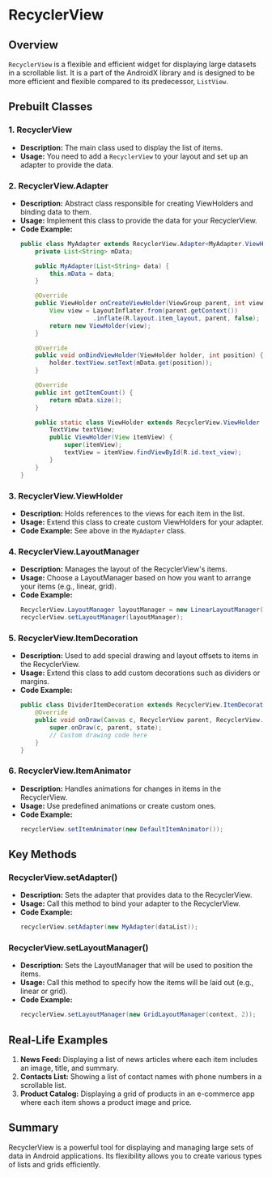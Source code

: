 # RecyclerView

## Overview

`RecyclerView` is a flexible and efficient widget for displaying large datasets in a scrollable list. It is a part of the AndroidX library and is designed to be more efficient and flexible compared to its predecessor, `ListView`.

## Prebuilt Classes

### 1. **RecyclerView**
- **Description:** The main class used to display the list of items.
- **Usage:** You need to add a `RecyclerView` to your layout and set up an adapter to provide the data.

### 2. **RecyclerView.Adapter**
- **Description:** Abstract class responsible for creating ViewHolders and binding data to them.
- **Usage:** Implement this class to provide the data for your RecyclerView.
- **Code Example:**
  ```java
  public class MyAdapter extends RecyclerView.Adapter<MyAdapter.ViewHolder> {
      private List<String> mData;

      public MyAdapter(List<String> data) {
          this.mData = data;
      }

      @Override
      public ViewHolder onCreateViewHolder(ViewGroup parent, int viewType) {
          View view = LayoutInflater.from(parent.getContext())
                      .inflate(R.layout.item_layout, parent, false);
          return new ViewHolder(view);
      }

      @Override
      public void onBindViewHolder(ViewHolder holder, int position) {
          holder.textView.setText(mData.get(position));
      }

      @Override
      public int getItemCount() {
          return mData.size();
      }

      public static class ViewHolder extends RecyclerView.ViewHolder {
          TextView textView;
          public ViewHolder(View itemView) {
              super(itemView);
              textView = itemView.findViewById(R.id.text_view);
          }
      }
  }
  ```

### 3. **RecyclerView.ViewHolder**
- **Description:** Holds references to the views for each item in the list.
- **Usage:** Extend this class to create custom ViewHolders for your adapter.
- **Code Example:** See above in the `MyAdapter` class.

### 4. **RecyclerView.LayoutManager**
- **Description:** Manages the layout of the RecyclerView's items.
- **Usage:** Choose a LayoutManager based on how you want to arrange your items (e.g., linear, grid).
- **Code Example:**
  ```java
  RecyclerView.LayoutManager layoutManager = new LinearLayoutManager(context);
  recyclerView.setLayoutManager(layoutManager);
  ```

### 5. **RecyclerView.ItemDecoration**
- **Description:** Used to add special drawing and layout offsets to items in the RecyclerView.
- **Usage:** Extend this class to add custom decorations such as dividers or margins.
- **Code Example:**
  ```java
  public class DividerItemDecoration extends RecyclerView.ItemDecoration {
      @Override
      public void onDraw(Canvas c, RecyclerView parent, RecyclerView.State state) {
          super.onDraw(c, parent, state);
          // Custom drawing code here
      }
  }
  ```

### 6. **RecyclerView.ItemAnimator**
- **Description:** Handles animations for changes in items in the RecyclerView.
- **Usage:** Use predefined animations or create custom ones.
- **Code Example:**
  ```java
  recyclerView.setItemAnimator(new DefaultItemAnimator());
  ```

## Key Methods

### **RecyclerView.setAdapter()**
- **Description:** Sets the adapter that provides data to the RecyclerView.
- **Usage:** Call this method to bind your adapter to the RecyclerView.
- **Code Example:**
  ```java
  recyclerView.setAdapter(new MyAdapter(dataList));
  ```

### **RecyclerView.setLayoutManager()**
- **Description:** Sets the LayoutManager that will be used to position the items.
- **Usage:** Call this method to specify how the items will be laid out (e.g., linear or grid).
- **Code Example:**
  ```java
  recyclerView.setLayoutManager(new GridLayoutManager(context, 2));
  ```

## Real-Life Examples

1. **News Feed:** Displaying a list of news articles where each item includes an image, title, and summary.
2. **Contacts List:** Showing a list of contact names with phone numbers in a scrollable list.
3. **Product Catalog:** Displaying a grid of products in an e-commerce app where each item shows a product image and price.

## Summary

RecyclerView is a powerful tool for displaying and managing large sets of data in Android applications. Its flexibility allows you to create various types of lists and grids efficiently.

